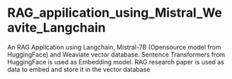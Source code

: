 # RAG_appilication_using_Mistral_Weavite_Langchain
An RAG Application using Langchain, Mistral-7B (Opensource model from HuggingFace) and Weaviate vector database.
Sentence Transformers from HuggingFace is used as Embedding model.
RAG research paper is used as data to embed and store it in the vector database
